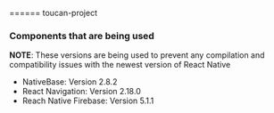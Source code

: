 ====== toucan-project
### Components that are being used
**NOTE**: These versions are being used to prevent any compilation and compatibility issues with the newest version of React Native
* NativeBase: Version 2.8.2
* React Navigation: Version 2.18.0
* Reach Native Firebase: Version 5.1.1